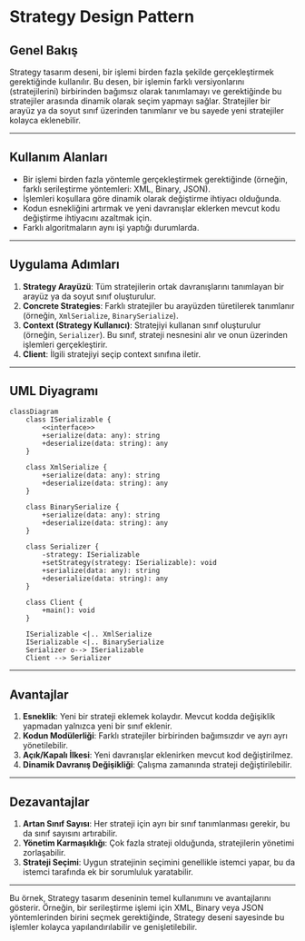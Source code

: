 # Strategy Design Pattern

## **Genel Bakış**
Strategy tasarım deseni, bir işlemi birden fazla şekilde gerçekleştirmek gerektiğinde kullanılır. Bu desen, bir işlemin farklı versiyonlarını (stratejilerini) birbirinden bağımsız olarak tanımlamayı ve gerektiğinde bu stratejiler arasında dinamik olarak seçim yapmayı sağlar. Stratejiler bir arayüz ya da soyut sınıf üzerinden tanımlanır ve bu sayede yeni stratejiler kolayca eklenebilir.

---

## **Kullanım Alanları**
- Bir işlemi birden fazla yöntemle gerçekleştirmek gerektiğinde (örneğin, farklı serileştirme yöntemleri: XML, Binary, JSON).
- İşlemleri koşullara göre dinamik olarak değiştirme ihtiyacı olduğunda.
- Kodun esnekliğini artırmak ve yeni davranışlar eklerken mevcut kodu değiştirme ihtiyacını azaltmak için.
- Farklı algoritmaların aynı işi yaptığı durumlarda.

---

## **Uygulama Adımları**
1. **Strategy Arayüzü**: Tüm stratejilerin ortak davranışlarını tanımlayan bir arayüz ya da soyut sınıf oluşturulur.
2. **Concrete Strategies**: Farklı stratejiler bu arayüzden türetilerek tanımlanır (örneğin, `XmlSerialize`, `BinarySerialize`).
3. **Context (Strategy Kullanıcı)**: Stratejiyi kullanan sınıf oluşturulur (örneğin, `Serializer`). Bu sınıf, strateji nesnesini alır ve onun üzerinden işlemleri gerçekleştirir.
4. **Client**: İlgili stratejiyi seçip context sınıfına iletir.

---

## **UML Diyagramı**

```mermaid
classDiagram
    class ISerializable {
        <<interface>>
        +serialize(data: any): string
        +deserialize(data: string): any
    }

    class XmlSerialize {
        +serialize(data: any): string
        +deserialize(data: string): any
    }

    class BinarySerialize {
        +serialize(data: any): string
        +deserialize(data: string): any
    }

    class Serializer {
        -strategy: ISerializable
        +setStrategy(strategy: ISerializable): void
        +serialize(data: any): string
        +deserialize(data: string): any
    }

    class Client {
        +main(): void
    }

    ISerializable <|.. XmlSerialize
    ISerializable <|.. BinarySerialize
    Serializer o--> ISerializable
    Client --> Serializer
```

---

## **Avantajlar**
1. **Esneklik**: Yeni bir strateji eklemek kolaydır. Mevcut kodda değişiklik yapmadan yalnızca yeni bir sınıf eklenir.
2. **Kodun Modülerliği**: Farklı stratejiler birbirinden bağımsızdır ve ayrı ayrı yönetilebilir.
3. **Açık/Kapalı İlkesi**: Yeni davranışlar eklenirken mevcut kod değiştirilmez.
4. **Dinamik Davranış Değişikliği**: Çalışma zamanında strateji değiştirilebilir.

---

## **Dezavantajlar**
1. **Artan Sınıf Sayısı**: Her strateji için ayrı bir sınıf tanımlanması gerekir, bu da sınıf sayısını artırabilir.
2. **Yönetim Karmaşıklığı**: Çok fazla strateji olduğunda, stratejilerin yönetimi zorlaşabilir.
3. **Strateji Seçimi**: Uygun stratejinin seçimini genellikle istemci yapar, bu da istemci tarafında ek bir sorumluluk yaratabilir.

---

Bu örnek, Strategy tasarım deseninin temel kullanımını ve avantajlarını gösterir. Örneğin, bir serileştirme işlemi için XML, Binary veya JSON yöntemlerinden birini seçmek gerektiğinde, Strategy deseni sayesinde bu işlemler kolayca yapılandırılabilir ve genişletilebilir.